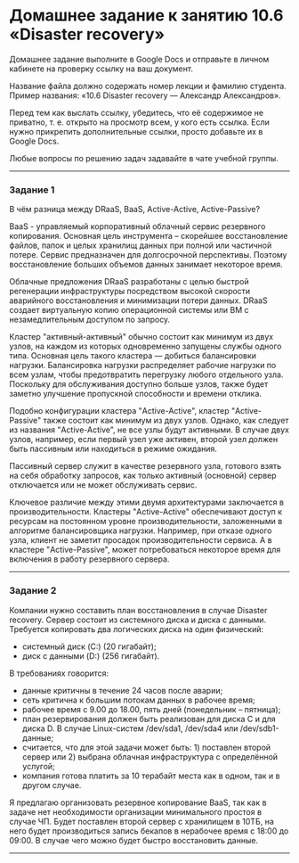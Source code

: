 # Домашнее задание к занятию 10.6 «Disaster recovery»

Домашнее задание выполните в Google Docs и отправьте в личном кабинете на проверку ссылку на ваш документ.

Название файла должно содержать номер лекции и фамилию студента. Пример названия: «10.6 Disaster recovery — Александр Александров».

Перед тем как выслать ссылку, убедитесь, что её содержимое не приватно, т. е.  открыто на просмотр всем, у кого есть ссылка. Если нужно прикрепить дополнительные ссылки, просто добавьте их в Google Docs.

Любые вопросы по решению задач задавайте в чате учебной группы.

---

### Задание 1

В чём разница между DRaaS, BaaS, Active-Active, Active-Passive?

BaaS - управляемый корпоративный облачный сервис резервного копирования. Основная цель инструмента – скорейшее  восстановление файлов, папок и целых хранилищ данных при полной или частичной потере. Сервис предназначен для  долгосрочной перспективы. Поэтому восстановление больших объемов данных занимает некоторое время.

Облачные предложения DRaaS разработаны с целью быстрой регенерации инфраструктуры посредством высокой скорости  аварийного восстановления и минимизации потери данных. DRaaS создает виртуальную копию операционной системы или ВМ с  незамедлительным доступом по запросу.

Кластер "активный-активный" обычно состоит как минимум из двух узлов, на каждом из которых одновременно запущены  службы одного типа. Основная цель такого кластера — добиться балансировки нагрузки. Балансировка нагрузки распределяет  рабочие нагрузки по всем узлам, чтобы предотвратить перегрузку любого отдельного узла. Поскольку для обслуживания  доступно больше узлов, также будет заметно улучшение пропускной способности и времени отклика.

Подобно конфигурации кластера "Active-Active", кластер "Active-Passive" также состоит как минимум из двух узлов.  Однако, как следует из названия "Active-Active", не все узлы будут активными. В случае двух узлов, например,  если первый узел уже активен, второй узел должен быть пассивным или находиться в режиме ожидания.

Пассивный сервер служит в качестве резервного узла, готового взять на себя обработку запросов, как только активный  (основной) сервер отключается или не может обслуживать сервис.

Ключевое различие между этими двумя архитектурами заключается в производительности. Кластеры "Active-Active"  обеспечивают доступ к ресурсам на постоянном уровне производительности, заложенными в алгоритме балансировщика нагрузки.  Например, при отказе одного узла, клиент не заметит просадок производительности сервиса. А в кластере  "Active-Passive", может потребоваться некоторое время для включения в работу резервного сервера.


---

### Задание 2

Компании нужно составить план восстановления в случае Disaster recovery. Сервер состоит из системного диска и диска с данными. 
Требуется копировать два логических диска на один физический: 
- системный диск (C:) (20 гигабайт);
- диск с данными (D:) (256 гигабайт). 

В требованиях говорится: 
- данные критичны в течение 24 часов после аварии;
- сеть критична к большим потокам данных в рабочее время;
- рабочее время с 9.00 до 18.00, пять дней (понедельник – пятница);
- план резервирования должен быть реализован для диска C и для диска D. В случае Linux-систем /dev/sda1, /dev/sda4 или /dev/sdb1-данные;
- считается, что для этой задачи может быть: 1) поставлен второй сервер или 2) выбрана облачная инфраструктура с определённой услугой;
- компания готова платить за 10 терабайт места как в одном, так и в другом случае.
 
 Я предлагаю организовать резервное копирование BaaS, так как в задаче нет необходимости организации минимального простоя в случае ЧП. Будет поставлен второй сервер с хранилищем в 10ТБ, на него будет производиться запись бекапов в нерабочее время с 18:00 до 09:00. В случае чего можно будет быстро восстановить данные.

---


